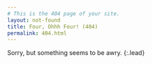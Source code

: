 ```yaml
---
# This is the 404 page of your site.
layout: not-found
title: Four, Ohhh Four! (404)
permalink: 404.html
---
```


Sorry, but something seems to be awry.
{:.lead}

